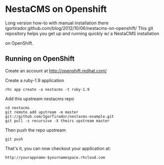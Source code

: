 NestaCMS on Openshift
=============
Long version how-to with manual installation there igortirador.github.com/blog/2012/10/06/nestacms-on-openshift/
This git repository helps you get up and running quickly w/ a NestaCMS installation

on OpenShift.

Running on OpenShift
----------------------------

Create an account at http://openshift.redhat.com/

Create a ruby-1.9 application

    rhc app create -a nestacms -t ruby-1.9

Add this upstream nestacms repo

    cd nestacms
    git remote add upstream -m master git://github.com/IgorTirador/nestacms-example.git
    git pull -s recursive -X theirs upstream master
    
Then push the repo upstream

    git push

That's it, you can now checkout your application at:

    http://yourappname-$yournamespace.rhcloud.com


